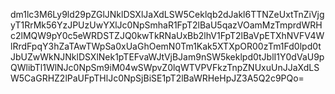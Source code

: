 dm1lc3M6Ly9ld29pZGlJNklDSXlJaXdLSW5Ceklqb2dJakl6TTNZeUxtTnZiVjgyT1RrMk56YzJPUzUwYXlJc0NpSmhaR1FpT2lBaU5qazVOamMzTmprdWRHc2lMQW9pY0c5eWRDSTZJQ0kwTkRNaUxBb2lhV1FpT2lBaVpETXhNVFV4WlRrdFpqY3hZaTAwTWpSa0xUaGhOemN0Tm1Kak5XTXpOR00zTm1Fd0lpd0tJbUZwWkNJNklDSXlNek1pTEFvaWJtVjBJam9nSW5keklpd0tJblI1Y0dVaU9pQWlibTl1WlNJc0NpSm9iM04wSWpvZ0lqWTVPVFkzTnpZNUxuUnJJaXdLSW5CaGRHZ2lPaUFpTHlJc0NpSjBiSE1pT2lBaWRHeHpJZ3A5Q2c9PQo=
